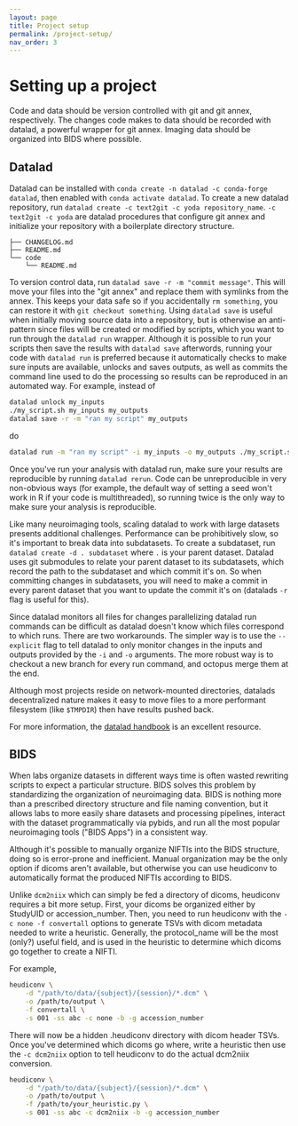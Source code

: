 ```yaml
---
layout: page
title: Project setup
permalink: /project-setup/
nav_order: 3
---
```

# Setting up a project
Code and data should be version controlled with git and git annex, respectively. The changes code makes to data should be recorded with datalad, a powerful wrapper for git annex. Imaging data should be organized into BIDS where possible.

## Datalad
Datalad can be installed with `conda create -n datalad -c conda-forge datalad`, then enabled with `conda activate datalad`. To create a new datalad repository, run `datalad create -c text2git -c yoda repository_name`. `-c text2git -c yoda` are datalad procedures that configure git annex and initialize your repository with a boilerplate directory structure.
```
├── CHANGELOG.md
├── README.md
└── code
    └── README.md
```

To version control data, run `datalad save -r -m "commit message"`. This will move your files into the "git annex" and replace them with symlinks from the annex. This keeps your data safe so if you accidentally `rm something`, you can restore it with `git checkout something`. Using `datalad save` is useful when initially moving source data into a repository, but is otherwise an anti-pattern since files will be created or modified by scripts, which you want to run through the `datalad run` wrapper. Although it is possible to run your scripts then save the results with `datalad save` afterwords, running your code with `datalad run` is preferred because it automatically checks to make sure inputs are available, unlocks and saves outputs, as well as commits the command line used to do the processing so results can be reproduced in an automated way. For example, instead of
```sh
datalad unlock my_inputs
./my_script.sh my_inputs my_outputs
datalad save -r -m "ran my script" my_outputs
```
do
```sh
datalad run -m "ran my script" -i my_inputs -o my_outputs ./my_script.sh "{inputs}" "{outputs}"
```
Once you've run your analysis with datalad run, make sure your results are reproducible by running `datalad rerun`. Code can be unreproducible in very non-obvious ways (for example, the default way of setting a seed won't work in R if your code is multithreaded), so running twice is the only way to make sure your analysis is reproducible.

Like many neuroimaging tools, scaling datalad to work with large datasets presents additional challenges. Performance can be prohibitively slow, so it's important to break data into subdatasets. To create a subdataset, run `datalad create -d . subdataset` where `.` is your parent dataset. Datalad uses git submodules to relate your parent dataset to its subdatasets, which record the path to the subdataset and which commit it's on. So when committing changes in subdatasets, you will need to make a commit in every parent dataset that you want to update the commit it's on (datalads `-r` flag is useful for this).

Since datalad monitors all files for changes parallelizing datalad run commands can be difficult as datalad doesn't know which files correspond to which runs. There are two workarounds. The simpler way is to use the `--explicit` flag to tell datalad to only monitor changes in the inputs and outputs provided by the `-i` and `-o` arguments. The more robust way is to checkout a new branch for every run command, and octopus merge them at the end.

Although most projects reside on network-mounted directories, datalads decentralized nature makes it easy to move files to a more performant filesystem (like `$TMPDIR`) then have results pushed back.

For more information, the [datalad handbook](http://handbook.datalad.org/en/latest/index.html) is an excellent resource.

## BIDS
When labs organize datasets in different ways time is often wasted rewriting scripts to expect a particular structure. BIDS solves this problem by standardizing the organization of neuroimaging data. BIDS is nothing more than a prescribed directory structure and file naming convention, but it allows labs to more easily share datasets and processing pipelines, interact with the dataset programmatically via pybids, and run all the most popular neuroimaging tools ("BIDS Apps") in a consistent way.

Although it's possible to manually organize NIFTIs into the BIDS structure, doing so is error-prone and inefficient. Manual organization may be the only option if dicoms aren't available, but otherwise you can use heudiconv to automatically format the produced NIFTIs according to BIDS.

Unlike `dcm2niix` which can simply be fed a directory of dicoms, heudiconv requires a bit more setup. First, your dicoms be organized either by StudyUID or accession_number. Then, you need to run heudiconv with the `-c none -f convertall` options to generate TSVs with dicom metadata needed to write a heuristic. Generally, the protocol_name will be the most (only?) useful field, and is used in the heuristic to determine which dicoms go together to create a NIFTI.

For example,
```sh
heudiconv \
    -d "/path/to/data/{subject}/{session}/*.dcm" \
    -o /path/to/output \
    -f convertall \
    -s 001 -ss abc -c none -b -g accession_number
```
There will now be a hidden .heudiconv directory with dicom header TSVs. Once you've determined which dicoms go where, write a heuristic then use the `-c dcm2niix` option to tell heudiconv to do the actual dcm2niix conversion.
```sh
heudiconv \
    -d "/path/to/data/{subject}/{session}/*.dcm" \
    -o /path/to/output \
    -f /path/to/your_heuristic.py \
    -s 001 -ss abc -c dcm2niix -b -g accession_number
```
